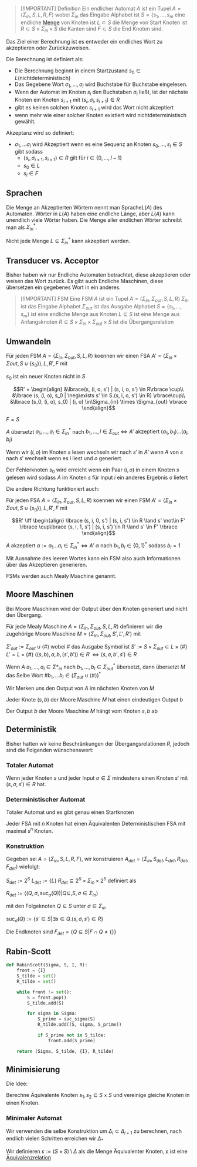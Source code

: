 

>[!IMPORTANT] Definition
> Ein endlicher Automat $A$ ist ein Tupel $A = \langle\Sigma_{in}, S, L, R, F\rangle$ wobei
> $\Sigma_{in}$ das Eingabe Alphabet ist
> $S = \lbrace s_1, \dots, s_m$  eine endliche [Menge](Mengen.md) von Knoten ist
> $L\subset S$ die Menge von Start Knoten ist
> $R\subset S \times \Sigma_{in} \times S$ die Kanten sind
> $F \subset S$ die End Knoten sind.

Das Ziel einer Berechnung ist es entweder ein endliches Wort zu akzeptieren oder Zurückzuweisen.

Die Berechnung ist definiert als:
-  Die Berechnung beginnt in einem Startzustand $s_0 \in L$(nichtdeterministisch)
- Das Gegebene Wort $\sigma_1, \dots, \sigma_l$ wird Buchstabe für Buchstabe eingelesen.
- Wenn der Automat im Knoten $s_i$ den Buchstaben $\sigma_i$ ließt, ist der nächste Knoten ein Knoten $s_{i+1}$ mit $(s_i, \sigma_i, s_{i+1})\in R$
- gibt es keinen solchen Knoten $s_{i+1}$ wird das Wort nicht akzeptiert
- wenn mehr wie einer solcher Knoten existiert wird nichtdeterministisch gewählt.

Akzeptanz wird so definiert:
- $\sigma_1, \dots\sigma_l$ wird Akzeptiert wenn es eine Sequenz an Knoten $s_0, \dots, s_l \in S$ gibt sodass
	- $(s_i, \sigma_{i+1}, s_{i+1}) \in R$ gilt für $i \in\lbrace0, \dots, l-1\rbrace$
	- $s_0 \in L$
	- $s_l \in F$

## Sprachen

Die Menge an Akzeptierten Wörtern nennt man $\text{Sprache} L(A)$ des Automaten. Wörter in $L(A)$ haben eine endliche Länge, aber $L(A)$ kann unendlich viele Wörter haben. Die Menge aller endlichen Wörter schreibt man als $\Sigma^*_{in}$.

Nicht jede Menge $L\subseteq \Sigma^*_{in}$ kann akzeptiert werden.

## Transducer vs. Acceptor

Bisher haben wir nur Endliche Automaten betrachtet, diese akzeptieren oder weisen das Wort zurück. Es gibt auch Endliche Maschinen, diese übersetzen ein gegebenes Wort in ein anderes.

> [!IMPORTANT] FSM
> Eine FSM $A$ ist ein Tupel $A = \langle\Sigma_{in}, \Sigma_{out}, S, L, R\rangle$
> $\Sigma_{in}$ ist das Eingabe Alphabet
> $\Sigma_{out}$ ist das Ausgabe Alphabet
> $S = \lbrace s_1, \dots, s_m \rbrace$ ist eine endliche Menge aus Knoten
> $L \subseteq S$ ist eine Menge aus Anfangsknoten
> $R\subseteq S\times \Sigma_{in} \times \Sigma_{out} \times S$ ist die Übergangsrelation


## Umwandeln

Für jeden FSM $A = \langle \Sigma_{in}, \Sigma_{out}, S, L, R\rangle$ koennen wir einen FSA $A' = \langle\Sigma_{in} \times \Sigma{out}, S\cup\lbrace s_0\rbrace\rangle, L, R', F$ mit 

$s_0$ ist ein neuer Knoten nicht in $S$

$$R' = \begin{align}
&\lbrace(s, (i, o, s') | (s, i, o, s') \in R\rbrace \cup\\ &\lbrace (s, (i, o), s_0 | \neg\exists s' \in S.(s, i, o, s') \in R) \rbrace\cup\\
&\lbrace (s_0, (i, o), s_0) | (i, o) \in\Sigma_{in} \times \Sigma_{out} \rbrace
\end{align}$$

$F = S$

$A$ übersetzt $a_1, \dots, a_l \in \Sigma^*_{in}$ nach $b_1, \dots, l \in\Sigma_{out} \iff A'\text{ akzeptiert } (a_1, b_1) \dots (a_l, b_l)$ 

Wenn wir $(i, o)$ im Knoten $s$ lesen wechseln wir nach $s'$ in $A'$ wenn $A$ von $s$ nach $s'$ wechselt wenn es $i$ liest und $o$ generiert.

Der Fehlerknoten $s_0$ wird erreicht wenn ein Paar $(i, o)$ in einem Knoten $s$ gelesen wird sodass $A$ im Knoten $s$ für Input $i$ ein anderes Ergebnis $o$ liefert

Die andere Richtung funktioniert auch:


Für jeden FSA $A = \langle \Sigma_{in}, \Sigma_{out}, S, L, R\rangle$ koennen wir einen FSM $A' = \langle\Sigma_{in} \times \Sigma{out}, S\cup\lbrace s_0\rbrace\rangle, L, R', F$ mit 

$$R' \iff \begin{align}
\lbrace (s, i, 0, s') | (s, i, s') \in R \land s' \not\in F' \rbrace \cup\lbrace (s, i, 1, s') | (s, i, s') \in R \land s' \in F' \rbrace
\end{align}$$

$A$ akzeptiert 
$\alpha := a_1\dots a_l \in\Sigma^{*}_{in} \iff A'$ $\alpha$ nach $b_1, b_l \in \lbrace 0,1\rbrace^*$ sodass $b_l = 1$

Mit Ausnahme des leeren Wortes kann ein FSM also auch Informationen über das Akzeptieren generieren.

FSMs werden auch Mealy Maschine genannt.


## Moore Maschinen

Bei Moore Maschinen wird der Output über den Knoten generiert und nicht den Übergang.

Für jede Mealy Maschine $A = \langle\Sigma_{in}, \Sigma_{out}, S, L, R\rangle$ definieren wir die zugehörige Moore Maschine $M = \langle\Sigma_{in}, \Sigma_{out}, S', L', R'\rangle$ mit

$\Sigma'_{out} := \Sigma_{out} \cup \langle \# \rangle$ wobei $\#$ das Ausgabe Symbol ist
$S' :=  S\times \Sigma_{out} \subset L \times \lbrace\#\rbrace$ 
$L' = L\times\lbrace \#\rbrace$
$((s, b), a, b, (s', b')) \in R' \iff (s, a, b', s') \in R$

Wenn $A$ $a_1, \dots, a_l \in\Sigma*_{in}$ nach $b_1, \dots, b_l \in \Sigma^{*}_{out}$ übersetzt, dann übersetzt $M$ das Selbe Wort $\#b_1, \dots b_l \in(\Sigma_{out} \cup \langle\#\rangle)^*$

Wir Merken uns den Output von $A$ im nächsten Knoten von $M$

Jeder Knote $(s, b)$ der Moore Maschine $M$ hat einen eindeutigen Output $b$

Der Output $b$ der Moore Maschine $M$ hängt vom Knoten $s, b$ ab

## Deterministik

Bisher hatten wir keine Beschränkungen der Übergangsrelationen $R$, jedoch sind die Folgenden wünschenswert:

### Totaler Automat

Wenn jeder Knoten $s$ und jeder Input $\sigma\in\Sigma$ mindestens einen Knoten $s'$ mit $(s, \sigma, s') \in R$ hat.

### Deterministischer Automat

Totaler Automat und es gibt genau einen Startknoten

Jeder FSA mit $n$ Knoten hat einen Äquivalenten Deterministischen FSA mit maximal $s^n$ Knoten.

### Konstruktion

Gegeben sei $A = \langle \Sigma_{in}, S, L , R, F \rangle$, wir konstruieren $A_{det} = \langle \Sigma_{in}, S_{det}, L_{det} , R_{det}, F_{det} \rangle$ wiefolgt:

$S_{det} := 2^S$
$L_{det} := \lbrace L \rbrace$
$R_{det} \subseteq 2^S \times \Sigma_{in} \times 2^S$ definiert als

$R_{det} := \langle(Q, \sigma, \text{suc}_{\sigma}(Q)) | Q \subseteq, S, \sigma \in \Sigma_{in}\rangle$

mit den Folgeknoten $Q\subseteq S$ unter $\sigma \in\Sigma_{in}$

$\text{suc}_{\sigma}(Q) := \lbrace s' \in S | \exists s\in Q.(s, \sigma, s') \in R\rbrace$

Die Endknoten sind $F_{det} = \lbrace Q\subseteq S | F\cap Q \not = \lbrace\rbrace \rbrace$

## Rabin-Scott

```python
def RabinScott(Sigma, S, I, R):
    front = {I}
    S_tilde = set()
    R_tilde = set()

    while front != set():
        S = front.pop()
        S_tilde.add(S)

        for sigma in Sigma:
            S_prime = suc_sigma(S)
            R_tilde.add((S, sigma, S_prime))

            if S_prime not in S_tilde:
                front.add(S_prime)

    return (Sigma, S_tilde, {I}, R_tilde)
```

## Minimisierung

Die Idee:

Berechne Äquivalente Knoten $s_1, s_2 \subseteq S\times S$ und vereinige gleiche Knoten in einen Knoten.

### Minimaler Automat

Wir verwenden die selbe Konstruktion um $\Delta_i \subset \Delta_{i+1}$ zu berechnen, nach endlich vielen Schritten erreichen wir $\Delta_{*}$ 

Wir definieren $\varepsilon := (S \times S) \setminus \Delta$  als die Menge Äquivalenter Knoten, $\varepsilon$ ist eine [Äquivalenzrelation](Äquivalenzrelationen.md)

